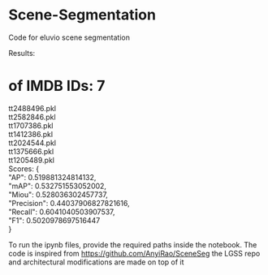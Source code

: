 # Scene-Segmentation
Code for eluvio scene segmentation

Results:

# of IMDB IDs: 7
tt2488496.pkl  
tt2582846.pkl  
tt1707386.pkl  
tt1412386.pkl  
tt2024544.pkl  
tt1375666.pkl  
tt1205489.pkl  
Scores: {  
    "AP": 0.519881324814132,  
    "mAP": 0.532751553052002,  
    "Miou": 0.528036302457737,  
    "Precision": 0.44037906827821616,  
    "Recall": 0.6041040503907537,  
    "F1": 0.5020978697516447  
}  


To run the ipynb files, provide the required paths inside the notebook.  The code is inspired from https://github.com/AnyiRao/SceneSeg the LGSS repo and architectural modifications are made on top of it
